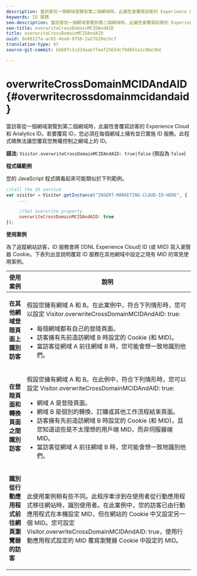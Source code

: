 ```yaml
---
description: 當訪客從一個網域瀏覽到第二個網域時，此屬性會覆寫訪客的 Experience Cloud 和 Analytics ID。若要覆寫 ID，您必須在每個網域上擁有並已實施 ID 服務。此程式碼無法讓您覆寫您無權控制之網域上的 ID。
keywords: ID 服務
seo-description: 當訪客從一個網域瀏覽到第二個網域時，此屬性會覆寫訪客的 Experience Cloud 和 Analytics ID。若要覆寫 ID，您必須在每個網域上擁有並已實施 ID 服務。此程式碼無法讓您覆寫您無權控制之網域上的 ID。
seo-title: overwriteCrossDomainMCIDAndAID
title: overwriteCrossDomainMCIDAndAID
uuid: 8e48127a-ac62-4ea0-9756-2a27b20ecbcf
translation-type: ht
source-git-commit: bb687c1cd14aae7faef2565dcf9d041a1c06e3bd

---
```



# overwriteCrossDomainMCIDAndAID{#overwritecrossdomainmcidandaid}

當訪客從一個網域瀏覽到第二個網域時，此屬性會覆寫訪客的 Experience Cloud 和 Analytics ID。若要覆寫 ID，您必須在每個網域上擁有並已實施 ID 服務。此程式碼無法讓您覆寫您無權控制之網域上的 ID。

**語法:** `Visitor.overwriteCrossDomainMCIDAndAID: true|false` (預設為 `false`)

**程式碼範例**

您的 JavaScript 程式碼看起來可能類似於下列範例。

```js
//Call the ID service 
var visitor = Visitor.getInstance("INSERT-MARKETING-CLOUD-ID-HERE", { 
     ... 
 
     //Set overwrite property 
     overwriteCrossDomainMCIDAndAID: true 
}); 
```

**使用案例**

為了追蹤網站訪客，ID 服務會將 [!DNL Experience Cloud] ID (或 MID) 寫入瀏覽器 Cookie。下表列出並說明覆寫 ID 服務在其他網域中設定之現有 MID 的常見使用案例。

<table id="table_FC1AF6551D6646E0BF1C4FB7C1316EBB"> 
 <thead> 
  <tr> 
   <th colname="col1" class="entry"> 使用案例 </th> 
   <th colname="col2" class="entry"> 說明 </th> 
  </tr> 
 </thead>
 <tbody> 
  <tr> 
   <td colname="col1"> <p> <b>在其他網域登陸頁面上識別訪客</b> </p> </td> 
   <td colname="col2"> <p>假設您擁有網域 A 和 B。在此案例中，符合下列情形時，您可以設定 <span class="codeph">Visitor.overwriteCrossDomainMCIDAndAID: true</span>: </p> <p> 
     <ul id="ul_FB4704BFE7134F1688E34BF1A36627B7"> 
      <li id="li_FF71FD1FB9DD4702B675A140FAD2B481">每個網域都有自己的登陸頁面。 </li> 
      <li id="li_78F75469D32D473B93148B46D35E67F1">訪客擁有先前造訪網域 B 時設定的 Cookie (和 MID)。 </li> 
      <li id="li_305CE5138EEB43D3BF9CE38D1E7FFA04">當訪客從網域 A 前往網域 B 時，您可能會想一致地識別他們。 </li> 
     </ul> </p> </td> 
  </tr> 
  <tr> 
   <td colname="col1"> <p> <b>在登陸頁面和轉換頁面之間識別訪客</b> </p> </td> 
   <td colname="col2"> <p>假設您擁有網域 A 和 B。在此例中，符合下列情形時，您可以設定 <span class="codeph">Visitor.overwriteCrossDomainMCIDAndAID: true</span>: </p> 
    <ul id="ul_7BEBFD523A2F47AFB6963536E43692D0"> 
     <li id="li_71586080489340E2A6C0B263F231E3DE">網域 A 是登陸頁面。 </li> 
     <li id="li_4E3D3CB380EE4F1BAC4CD752194AE8DE">網域 B 是個別的轉換、訂購或其他工作流程結束頁面。 </li> 
     <li id="li_FB393B16CFAC4D2D9B2328EBA4573C1A">訪客擁有先前造訪網域 B 時設定的 Cookie (和 MID)，且您知道這些是不太理想的用戶端 MID，而非伺服器端 MID。 </li> 
     <li id="li_36FC138530A4476A995C0F9FD73C41DE">當訪客從網域 A 前往網域 B 時，您可能會想一致地識別他們。 </li> 
    </ul> </td> 
  </tr> 
  <tr> 
   <td colname="col1"> <p> <b>識別從行動應用程式前往網頁瀏覽器的訪客</b> </p> </td> 
   <td colname="col2"> <p>此使用案例稍有些不同。此程序牽涉到在使用者從行動應用程式移往網站時，識別使用者。在此案例中，您的訪客已由行動應用程式在本機設定 MID，但在網站的 Cookie 中又設定另一個 MID。您可設定 <span class="codeph">Visitor.overwriteCrossDomainMCIDAndAID: true</span>，使用行動應用程式設定的 MID 覆寫瀏覽器 Cookie 中設定的 MID。 </p> </td> 
  </tr> 
 </tbody> 
</table>

